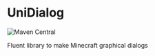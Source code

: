 # UniDialog

![Maven Central](https://img.shields.io/maven-central/v/io.github.projectunified/uni-dialog)

Fluent library to make Minecraft graphical dialogs

